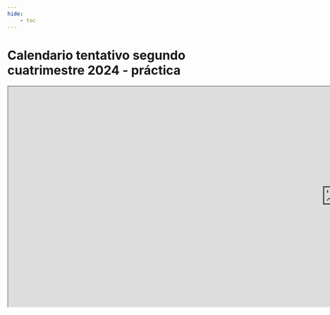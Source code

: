```yaml
---
hide:
    - toc
---
```

# Calendario tentativo segundo cuatrimestre 2024 - práctica

<iframe width="1500" height="500" src="https://docs.google.com/spreadsheets/d/e/2PACX-1vS8fEhvnnbXUFq_nVX3rFsXWC66eeSShhaJmOPdB18tsHWTotO2R1wL9Mds1RPe0aJiI48yY-PZ0ynC/pubhtml?widget=true&amp;headers=false"></iframe>
